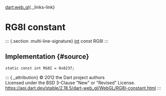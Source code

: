 [dart:web\_gl](../../dart-web_gl/dart-web_gl-library){._links-link}

RG8I constant
=============

::: {.section .multi-line-signature}
[int](../../dart-core/int-class) const RG8I
:::

Implementation {#source}
--------------

``` {.language-dart data-language="dart"}
static const int RG8I = 0x8237;
```

::: {._attribution}
© 2012 the Dart project authors\
Licensed under the BSD 3-Clause \"New\" or \"Revised\" License.\
<https://api.dart.dev/stable/2.18.5/dart-web_gl/WebGL/RG8I-constant.html>
:::
